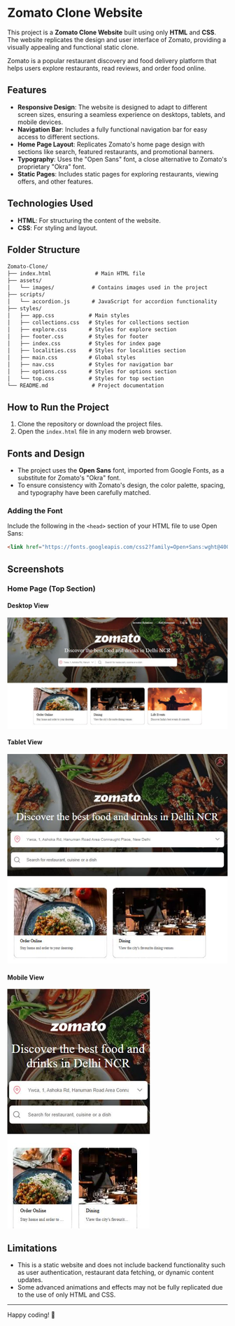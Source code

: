 # Zomato Clone Website

This project is a **Zomato Clone Website** built using only **HTML** and **CSS**. The website replicates the design and user interface of Zomato, providing a visually appealing and functional static clone.

Zomato is a popular restaurant discovery and food delivery platform that helps users explore restaurants, read reviews, and order food online.

## Features

- **Responsive Design**: The website is designed to adapt to different screen sizes, ensuring a seamless experience on desktops, tablets, and mobile devices.
- **Navigation Bar**: Includes a fully functional navigation bar for easy access to different sections.
- **Home Page Layout**: Replicates Zomato's home page design with sections like search, featured restaurants, and promotional banners.
- **Typography**: Uses the "Open Sans" font, a close alternative to Zomato's proprietary "Okra" font.
- **Static Pages**: Includes static pages for exploring restaurants, viewing offers, and other features.

## Technologies Used

- **HTML**: For structuring the content of the website.
- **CSS**: For styling and layout.

## Folder Structure

```
Zomato-Clone/
├── index.html              # Main HTML file
├── assets/
│   └── images/            # Contains images used in the project
├── scripts/
│   └── accordion.js       # JavaScript for accordion functionality
├── styles/
│   ├── app.css           # Main styles
│   ├── collections.css   # Styles for collections section
│   ├── explore.css       # Styles for explore section
│   ├── footer.css        # Styles for footer
│   ├── index.css         # Styles for index page
│   ├── localities.css    # Styles for localities section
│   ├── main.css          # Global styles
│   ├── nav.css           # Styles for navigation bar
│   ├── options.css       # Styles for options section
│   └── top.css           # Styles for top section
└── README.md              # Project documentation
```

## How to Run the Project

1. Clone the repository or download the project files.
2. Open the `index.html` file in any modern web browser.

## Fonts and Design

- The project uses the **Open Sans** font, imported from Google Fonts, as a substitute for Zomato's "Okra" font.
- To ensure consistency with Zomato's design, the color palette, spacing, and typography have been carefully matched.

### Adding the Font
Include the following in the `<head>` section of your HTML file to use Open Sans:

```html
<link href="https://fonts.googleapis.com/css2?family=Open+Sans:wght@400;600;700&display=swap" rel="stylesheet">
```

## Screenshots

### Home Page (Top Section)

#### Desktop View
![Home Page Desktop View](assets/images/homepage-desktop.jpg)

#### Tablet View
![Home Page Tablet View](assets/images/homepage-tablet.jpg)

#### Mobile View
![Home Page Mobile View](assets/images/homepage-mobile.jpg)

## Limitations

- This is a static website and does not include backend functionality such as user authentication, restaurant data fetching, or dynamic content updates.
- Some advanced animations and effects may not be fully replicated due to the use of only HTML and CSS.

---

Happy coding! 🎉
